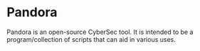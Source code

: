 # Pandora

Pandora is an open-source CyberSec tool. It is intended to be a program/collection of scripts that can aid in various uses.
